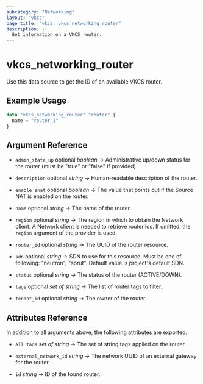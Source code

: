 ```yaml
---
subcategory: "Networking"
layout: "vkcs"
page_title: "vkcs: vkcs_networking_router"
description: |-
  Get information on a VKCS router.
---
```


# vkcs_networking_router

Use this data source to get the ID of an available VKCS router.

## Example Usage

```terraform
data "vkcs_networking_router" "router" {
  name = "router_1"
}
```

## Argument Reference
- `admin_state_up` optional *boolean* &rarr;  Administrative up/down status for the router (must be "true" or "false" if provided).

- `description` optional *string* &rarr;  Human-readable description of the router.

- `enable_snat` optional *boolean* &rarr;  The value that points out if the Source NAT is enabled on the router.

- `name` optional *string* &rarr;  The name of the router.

- `region` optional *string* &rarr;  The region in which to obtain the Network client. A Network client is needed to retrieve router ids. If omitted, the `region` argument of the provider is used.

- `router_id` optional *string* &rarr;  The UUID of the router resource.

- `sdn` optional *string* &rarr;  SDN to use for this resource. Must be one of following: "neutron", "sprut". Default value is project's default SDN.

- `status` optional *string* &rarr;  The status of the router (ACTIVE/DOWN).

- `tags` optional *set of* *string* &rarr;  The list of router tags to filter.

- `tenant_id` optional *string* &rarr;  The owner of the router.


## Attributes Reference
In addition to all arguments above, the following attributes are exported:
- `all_tags` *set of* *string* &rarr;  The set of string tags applied on the router.

- `external_network_id` *string* &rarr;  The network UUID of an external gateway for the router.

- `id` *string* &rarr;  ID of the found router.


